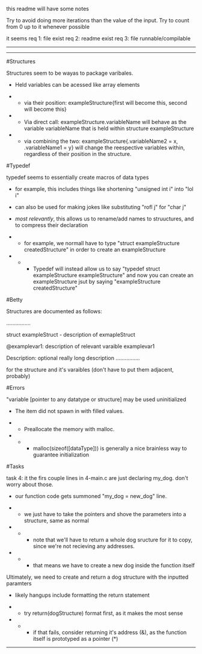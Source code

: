 this readme will have some notes

Try to avoid doing more iterations than the value of the input.
Try to count from 0 up to it whenever possible

it seems 
req 1: file exist
req 2: readme exist
req 3: file runnable/compilable

----
---

#Structures

Structures seem to be wayas to package varibales.

- Held variables can be acessed like array elements

- - via their position: exampleStructure{first will become this, second will become this}

- - Via direct call: exampleStructure.variableName will behave as the variable variableName that is held within structure exampleStructure

- - via combining the two: exampleStructure{.variableName2 = x, .variableName1 = y} will change the reespective variables within, regardless of their position in the structure.


#Typedef

typedef seems to essentially create macros of data types

- for example, this includes things like shortening "unsigned int i" into "lol i"

- can also be used for making jokes like substituting "rofl j" for "char j"

- *most relevantly*, this allows us to rename/add names to struuctures, and to compress their declaration

- - for example, we normall have to type "struct exampleStructure createdStructure" in order to create an exampleStructure

- - - Typedef will instead allow us to say "typedef struct exampleStructure exampleStructure" and now you can create an exampleStructure jsut by saying "exampleStructure createdStructure"

#Betty

Structures are documented as follows:

................

struct exampleStruct - description of exmapleStruct

@examplevar1: description of relevant varaible examplevar1

Description: optional really long description
................

for the structure and it's varaibles (don't have to put them adjacent, probably)


#Errors

"variable [pointer to any datatype or structure] may be used uninitialized

 - The item did not spawn in with filled values.

 - - Preallocate the memory with malloc.

 - - - malloc(sizeof([dataType])) is generally a nice brainless way to guarantee initialization


#Tasks

task 4: it the firs couple lines in 4-main.c are just declaring my_dog. don't worry about those.

- our function code gets summoned "my_dog = new_dog" line.

- - we just have to take the pointers and shove the parameters into a structure, same as normal

- - - note that we'll have to return a whole dog sructure for it to copy, since we're not recieving any addresses.

- - - that means we have to create a new dog inside the function itself

Ultimately, we need to create and return a dog structure with the inputted paramters

- likely hangups include formatting the return statement

- - try return(dogStructure) format first, as it makes the most sense

- - - if that fails, consider returning it's address (&), as the function itself is prototyped as a pointer (*)

----




